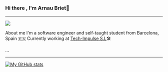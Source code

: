 ### Hi there , I'm Arnau Briet👋
-----
![](https://komarev.com/ghpvc/?username=bri3t&style=flat&color=blue)


About me
I'm a software engineer and self-taught student from Barcelona, Spain 🇪🇸
Currently working at [Tech-Impulse S.L](https://www.tech-impulse.com/)🛠

...

-----
[![My GitHub stats](https://github-readme-stats.vercel.app/api?username=bri3t&hide=stars&count_private=false&theme=tokyonight&show_icons=true)](https://github.com/anuraghazra/github-readme-stats)
<!-- ![Anurag's GitHub stats](https://github-readme-stats.vercel.app/api?username=bri3t&show_icons=true&theme=tokyonight) -->

<!--
**bri3t/bri3t** is a ✨ _special_ ✨ repository because its `README.md` (this file) appears on your GitHub profile.

Here are some ideas to get you started:

- 🔭 I’m currently working on ...
- 🌱 I’m currently learning ...
- 👯 I’m looking to collaborate on ...
- 🤔 I’m looking for help with ...
- 💬 Ask me about ...
- 📫 How to reach me: ...
- ⚡ Fun fact: ...
-->
